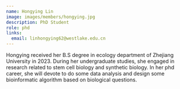 ```yaml
---
name: Hongying Lin
image: images/members/hongying.jpg
description: PhD Student
role: phd
links:
  email: linhongying62@westlake.edu.cn
---
```


Hongying received her B.S degree in ecology department of Zhejiang University in 2023. During her undergraduate studies, she engaged in research related to stem cell biology and synthetic biology. In her phd career, she will devote to do some data analysis and design some bioinformatic algorithm based on biological questions. 
